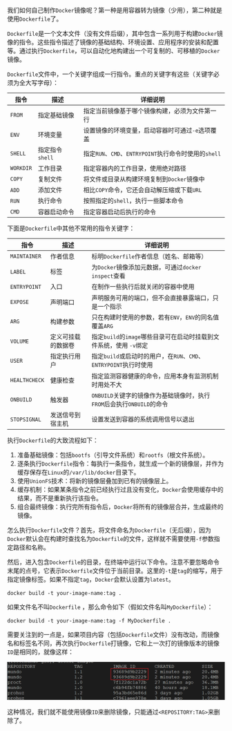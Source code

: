 我们如何自己制作`Docker`镜像呢？第一种是用容器转为镜像（少用），第二种就是使用`Dockerfile`了。

`Dockerfile`是一个文本文件（没有文件后缀），其中包含一系列用于构建`Docker`镜像的指令。这些指令描述了镜像的基础结构、环境设置、应用程序的安装和配置等。通过执行`Dockerfile`，可以自动化地构建出一个可复制的、可移植的`Docker`镜像。

`Dockerfile`文件中，一个关键字组成一行指令。重点的关键字有这些（关键字必须为全大写字母）：

| 指令        | 描述               | 详细说明                                                     |
| ----------- | ------------------ | ------------------------------------------------------------ |
| `FROM`  | 指定基础镜像       | 指定当前镜像基于哪个镜像构建，必须为文件第一行               |
| `ENV`   | 环境变量           | 设置镜像的环境变量，启动容器时可通过`-e`选项覆盖               |
| `SHELL` | 指定指令`shell`    | 指定`RUN`、`CMD`、`ENTRYPOINT`执行命令时使用的`shell`        |
| `WORKDIR` | 工作目录           | 指定容器内的工作目录，使用绝对路径                           |
| `COPY` |复制文件|将文件或目录从构建环境复制到`Docker`镜像中|
| `ADD`   | 添加文件           | 相比`COPY`命令，它还会自动解压缩或下载`URL` |
| `RUN` |执行命令|按照指定的`shell`，执行一些脚本命令|
| `CMD`  | 容器启动命令       | 指定容器启动后执行的命令                                     |

下面是`Dockerfile`中其他不常用的指令关键字：

| 指令          | 描述               | 详细说明                                                     |
| ------------- | ------------------ | ------------------------------------------------------------ |
| `MAINTAINER`  | 作者信息           | 标明`Dockerfile`作者信息（姓名、邮箱等）                     |
| `LABEL`       | 标签               | 为`Docker`镜像添加元数据，可通过`docker inspect`查看         |
| `ENTRYPOINT`  | 入口               | 在制作一些执行后就关闭的容器中使用                           |
| `EXPOSE`      | 声明端口           | 声明服务可用的端口，但不会直接暴露端口，只是一个指示         |
| `ARG`         | 构建参数           | 只在构建时使用的参数，若有`ENV`，`ENV`的同名值覆盖`ARG`      |
| `VOLUME`      | 定义可挂载的数据卷 | 指定`build`的`image`哪些目录可在启动时挂载到文件系统，使用 `-v`绑定 |
| `USER`        | 指定执行用户       | 指定`build`或启动时的用户，在`RUN`、`CMD`、`ENTRYPOINT`执行时使用 |
| `HEALTHCHECK` | 健康检查           | 指定监测容器健康的命令，应用本身有监测机制时用处不大         |
| `ONBUILD`     | 触发器             | `ONBUILD`关键字的镜像作为基础镜像时，执行`FROM`后会执行`ONBUILD`的命令 |
| `STOPSIGNAL`  | 发送信号到宿主机   | 设置发送到容器的系统调用信号以退出                           |

执行`Dockerfile`的大致流程如下：

1. 准备基础镜像：包括`bootfs`（引导文件系统）和`rootfs`（根文件系统）。
2. 逐条执行`Dockerfile`指令：每执行一条指令，就生成一个新的镜像层，并作为缓存保存在`Linux`的`/var/lib/docker`目录下。
3. 使用`UnionFS`技术：将新的镜像层叠加到已有的镜像层上。
4. 缓存机制：如果某条指令之前已经执行过且没有变化，`Docker`会使用缓存中的结果，而不是重新执行该指令。
5. 组合最终镜像：执行完所有指令后，`Docker`将所有的镜像层合并，生成最终的镜像。

怎么执行`Dockerfile`文件？首先，将文件命名为`Dockerfile`（无后缀），因为`Docker`默认会在构建时查找名为`Dockerfile`的文件，这样就不需要使用`-f`参数指定路径和名称。

然后，进入包含`Dockerfile`的目录，在终端中运行以下命令。注意不要忽略命令末尾的点号，它表示`Dockerfile`文件位于当前目录。这里的`-t`是`tag`的缩写，用于指定镜像标签。如果不指定`tag`，`Docker`会默认设置为`latest`。

```shell
docker build -t your-image-name:tag .
```

如果文件名不叫`Dockerfile` ，那么命令如下（假如文件名叫`MyDockerfile`）：

```shell
docker build -t your-image-name:tag -f MyDockerfile .
```

需要关注到的一点是，如果项目内容（包括`Dockerfile`文件）没有改动，而镜像名和标签名不同，再次执行`Dockerfile`打镜像，它和上一次打的镜像版本的镜像`ID`是相同的，就像这样：

<img src="image/image-20240428101006425.png" alt="image-20240428101006425" style="zoom:50%;" />

这种情况，我们就不能使用镜像`ID`来删除镜像，只能通过`<REPOSITORY:TAG>`来删除了。
